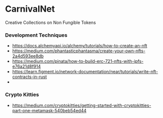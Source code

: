 # CarnivalNet
Creative Collections on Non Fungible Tokens

### Development Techniques
- https://docs.alchemyapi.io/alchemy/tutorials/how-to-create-an-nft
- https://medium.com/phantasticphantasma/create-your-own-nfts-2a4d593ee8db
- https://medium.com/pinata/how-to-build-erc-721-nfts-with-ipfs-e76a21d8f914
- https://learn.figment.io/network-documentation/near/tutorials/write-nft-contracts-in-rust
- 

### Crypto Kitties
- https://medium.com/cryptokitties/getting-started-with-cryptokitties-part-one-metamask-540beb54ed44
